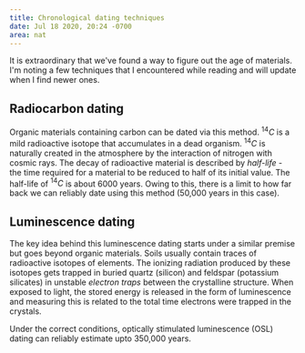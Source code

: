 ```yaml
---
title: Chronological dating techniques
date: Jul 18 2020, 20:24 -0700
area: nat
---
```


It is extraordinary that we've found a way to figure out the age of materials.
I'm noting a few techniques that I encountered while reading and will update
when I find newer ones.

## Radiocarbon dating

Organic materials containing carbon can be dated via this method. $^{14}C$ is a
mild radioactive isotope that accumulates in a dead organism. $^{14}C$ is
naturally created in the atmosphere by the interaction of nitrogen with cosmic
rays. The decay of radioactive material is described by _half-life_ - the time
required for a material to be reduced to half of its initial value. The half-life
of $^{14}C$ is about 6000 years. Owing to this, there is a limit to how far back
we can reliably date using this method (50,000 years in this case).

## Luminescence dating

The key idea behind this luminescence dating starts under a similar premise but
goes beyond organic materials. Soils usually contain traces of radioactive isotopes
of elements. The ionizing radiation produced by these isotopes gets trapped in
buried quartz (silicon) and feldspar (potassium silicates) in unstable
_electron traps_ between the crystalline structure. When exposed to light, the
stored energy is released in the form of luminescence and measuring this is
related to the total time electrons were trapped in the crystals.

Under the correct conditions, optically stimulated luminescence (OSL) dating
can reliably estimate upto 350,000 years.
